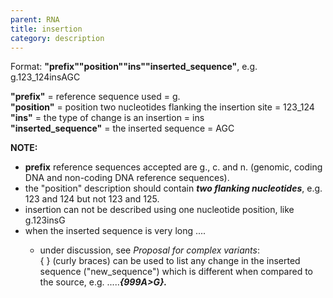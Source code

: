 ```yaml
---
parent: RNA
title: insertion
category: description
---
```


Format:   **"prefix""position""ins""inserted_sequence"**,  e.g. g.123_124insAGC

**"prefix"**  =  reference sequence used  =  g.<br>
**"position"**  =  position two nucleotides flanking the insertion site   =  123_124<br>
**"ins"** =  the type of change is an insertion =  ins<br> 
**"inserted_sequence"**  =   the inserted sequence  =  AGC
 
 
 **NOTE:**
<ul>
<li><b>prefix</b> reference sequences accepted are g., c. and n. (genomic, coding DNA and non-coding DNA reference sequences).</li>
<li>the "position" description should contain <b><i>two flanking nucleotides</i></b>, e.g. 123 and 124 but not 123 and 125.</li>
<li>insertion can not be described using one nucleotide position, like g.123insG</li>
<li>when the inserted sequence is very long ....</li>
<ul><li>under discussion, see <i><a ref='http://www.hgvs.org/mutnomen/HGVS_extend_PT.doc'>Proposal for complex variants</a></i>:<br>
{ } (curly braces) can be used to list any change in the inserted sequence ("new_sequence") which is different when compared to the source, e.g. .....<b><i>{999A>G}.</i></b> </li>
</ul>
</ul>